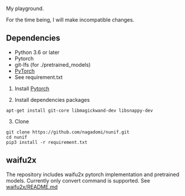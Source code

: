 My playground.

For the time being, I will make incompatible changes.

## Dependencies

- Python 3.6 or later
- Pytorch
- git-lfs (for ./pretrained_models)
- [PyTorch](https://pytorch.org/get-started/locally/)
- See requirement.txt

1. Install [Pytorch](https://pytorch.org/get-started/locally/)

2. Install dependencies packages

```
apt-get install git-core libmagickwand-dev libsnappy-dev
```

3. Clone

```
git clone https://github.com/nagadomi/nunif.git
cd nunif
pip3 install -r requirement.txt
```

## waifu2x

The repository includes waifu2x pytorch implementation and pretrained models. Currently only convert command is supported.
See [waifu2x/README.md](waifu2x/README.md)

